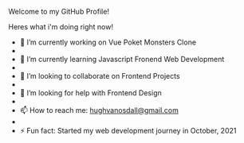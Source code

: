Welcome to my GitHub Profile!

Heres what i'm doing right now!

- 🔭 I’m currently working on Vue Poket Monsters Clone
- 
- 🌱 I’m currently learning Javascript Fronend Web Development 
- 
- 👯 I’m looking to collaborate on Frontend Projects
- 
- 🤔 I’m looking for help with Frontend Design
-
- 📫 How to reach me: hughvanosdall@gmail.com
- 
- ⚡ Fun fact: Started my web development journey in October, 2021
